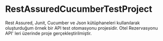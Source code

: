 # RestAssuredCucumberTestProject
Rest Assured, Junit, Cucumber ve Json kütüphaneleri kullanılarak oluşturduğum örnek bir API test otomasyonu projesidir. Otel Rezervasyonu API' leri üzerinde proje gerçekleştirilmiştir.
